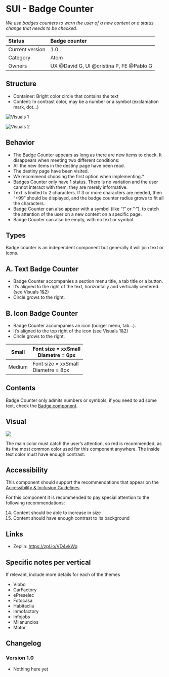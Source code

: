 # SUI - Badge Counter

*We use badges* *counters* *to* *warn the user of a new content or a status change that needs to be checked.*


|   Status          | Badge counter |
|   :----           |   :---- |
|   Current version |   1.0|
|   Category        |   Atom |
|   Owners          |   UX @David G, UI @cristina P, FE @Pablo G |

## Structure

- Container: Bright color circle that contains the text
- Content: In contrast color, may be a number or a symbol (exclamation mark, dot…)

![Visuals 1](https://d2mxuefqeaa7sj.cloudfront.net/s_C78B25A4AC7E859E004A06AA7652AF9E7A1382E5FC00EF614AA594EC3ED01FA4_1539093067100_TYPE+SMALL.png)

![Visuals 2](https://d2mxuefqeaa7sj.cloudfront.net/s_C78B25A4AC7E859E004A06AA7652AF9E7A1382E5FC00EF614AA594EC3ED01FA4_1539093078752_TYPE+MEDIUM.png)

## Behavior

- The Badge Counter appears as long as there are new items to check. It disappears when meeting two different conditions:
- All the new items in the destiny page have been read.
- The destiny page have been visited.
- We recommend choosing the first option when implementing.*
- Badges Counter only have 1 status. There is no variation and the user cannot interact with them; they are merely informative.
- Text is limited to 2 characters. If 3 or more characters are needed, then “+99” should be displayed, and the badge counter radius grows to fit all the characters.
- Badge Counter can also appear with a symbol (like “!” or “·”), to catch the attention of the user on a new content on a specific page.
- Badge Counter can also be empty, with no text or symbol.

## Types

Badge counter is an independent component but generally it will join text or icons.

## A. Text Badge Counter

- Badge Counter accompanies a section menu title, a tab title or a button.
- It’s aligned to the right of the text, horizontally and vertically centered. (see Visuals 1&2)
- Circle grows to the right.


## B. Icon Badge Counter

- Badge Counter accompanies an icon (burger menu, tab…).
- It’s aligned to the top right of the icon (see Visuals 1&2)
- Circle grows to the right.

| Small  | Font size = xxSmall<br> Diametre = 6px |
| ------ | -------------------------------------- |
| Medium | Font size = xxSmall<br>Diametre = 8px  |

## Contents

Badge Counter only admits numbers or symbols, if you need to ad some text, check the [Badge component](https://paper.dropbox.com/doc/SUI-Badges-vG0S7yu1RwJgwYkgT2uKl).


## Visual

![](https://d2mxuefqeaa7sj.cloudfront.net/s_C78B25A4AC7E859E004A06AA7652AF9E7A1382E5FC00EF614AA594EC3ED01FA4_1539091230789_badge+counter.png)

The main color must catch the user’s attention, so red is recommended, as its the most common color used for this component anywhere. The inside text color must have enough contrast.

## Accessibility

This component should support the recommendations that appear on the [Accessibility & Inclusion Guidelines](https://github.com/SUI-Components/UX-Definitions/blob/master/Accessibility%20and%20Inclusion%20Guidelines.md).

For this component it is recommended to pay special attention to the following recommendations:

14. Content should be able to increase in size 
15. Content should have enough contrast to its background 

## Links

- Zeplin: https://zpl.io/VD4vkWq

## Specific notes per vertical

If relevant, include more details for each of the themes

- Vibbo
- CarFactory
- ePreselec
- Fotocasa
- Habitaclia
- Inmofactory
- Infojobs
- Milanuncios
- Motor

## Changelog

### Version 1.0

- Nothing here yet
